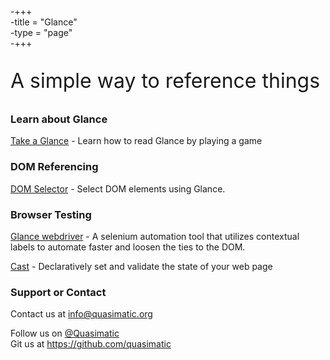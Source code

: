 -+++		
 -title = "Glance"		
 -type = "page"		
 -+++
<p style="font-size: 2rem">A simple way to reference things</p>
            <h3>Learn about Glance</h3>
            <p><a href="/take-a-glance">Take a Glance</a> - Learn how to read Glance by playing a game</p>
            <h3>DOM Referencing</h3>
            <p><a href="/glance-dom">DOM Selector</a> - Select DOM elements using Glance.</p>
            <h3>Browser Testing</h3>
            <p><a href="/glance/webdriver">Glance webdriver</a> - A selenium automation tool that utilizes contextual
                labels to automate faster and loosen the ties to the DOM.</p>
            <p><a href="https://github.com/quasimatic/Cast">Cast</a> - Declaratively set and validate the state of your
                web page</p>
            <h3>
                <a href="https://github.com/quasimatic/quasimatic.github.io/blob/b55a5d22eefa3863f0d63a168780023c1b34195c/index.md#support-or-contact"></a>Support
                or Contact</h3>
            <p>Contact us at&nbsp;<a href="mailto:info@quasimatic.org">info@quasimatic.org</a></p>
            <p><a href="mailto:info@quasimatic.org"></a>Follow us on <a href="https://twitter.com/quasimatic">@Quasimatic</a><br>Git
                us&nbsp;at&nbsp;<a href="https://github.com/quasimatic">https://github.com/quasimatic</a>
            </p>
